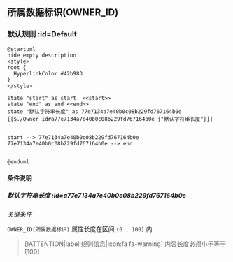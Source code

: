 ## 所属数据标识(OWNER_ID) <!-- {docsify-ignore-all} -->

   

### 默认规则 :id=Default

```plantuml
@startuml
hide empty description
<style>
root {
  HyperlinkColor #42b983
}
</style>

state "start" as start  <<start>>
state "end" as end <<end>>
state "默认字符串长度" as 77e7134a7e40b0c08b229fd767164b0e [[$./Owner_id#a77e7134a7e40b0c08b229fd767164b0e {"默认字符串长度"}]]


start --> 77e7134a7e40b0c08b229fd767164b0e 
77e7134a7e40b0c08b229fd767164b0e --> end 


@enduml
```

#### 条件说明

##### 默认字符串长度 :id=a77e7134a7e40b0c08b229fd767164b0e


*关键条件*


`OWNER_ID(所属数据标识)` 属性长度在区间 `(0 , 100]` 内

> [!ATTENTION|label:规则信息|icon:fa fa-warning]
> 内容长度必须小于等于[100]








